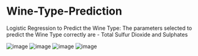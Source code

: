 # Wine-Type-Prediction
Logistic Regression to Predict the Wine Type: 
The parameters selected to predict the Wine Type correctly are - Total Sulfur Dioxide and Sulphates

![image](https://user-images.githubusercontent.com/98677120/233760907-9c25ba8d-25f1-4bcc-b06f-60a225a0478b.png)
![image](https://user-images.githubusercontent.com/98677120/233760996-6dac1088-4e32-455e-93de-9ddfb05477c6.png)
![image](https://user-images.githubusercontent.com/98677120/233761149-bdc7b098-bb61-4e86-b000-02bc8bf983f0.png)
![image](https://user-images.githubusercontent.com/98677120/233761200-27ff0738-b981-40c6-afc6-befedec0e8e3.png)

